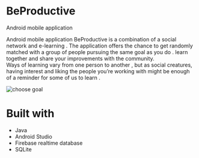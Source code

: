 # BeProductive
Android mobile application 


Android mobile application BeProductive is a combination of a social network and e-learning .
The application offers the chance to get randomly matched with a group of people pursuing the same goal
as you do . learn together and share your improvements with the community.  
Ways of learning vary from one person to another , but as social creatures, having interest and liking the
people you’re working with might be enough of a reminder for some of us to learn .



![choose goal](https://user-images.githubusercontent.com/57714966/146262388-d6968e68-e0ea-4a73-a892-a67ac4b8ed51.PNG)


# Built with
- Java 
- Android Studio
- Firebase realtime database
- SQLite


